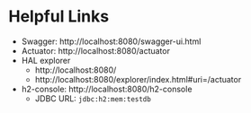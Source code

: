 # Helpful Links

* Swagger: http://localhost:8080/swagger-ui.html
* Actuator: http://localhost:8080/actuator
* HAL explorer
  * http://localhost:8080/
  * http://localhost:8080/explorer/index.html#uri=/actuator
* h2-console: http://localhost:8080/h2-console
  * JDBC URL: `jdbc:h2:mem:testdb`